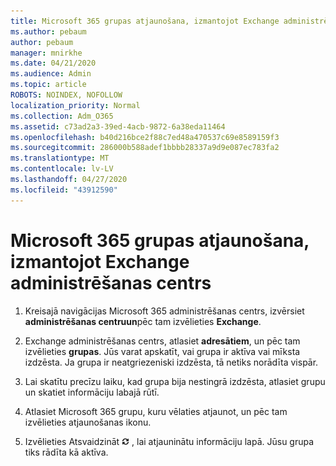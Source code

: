 ```yaml
---
title: Microsoft 365 grupas atjaunošana, izmantojot Exchange administrēšanas centrs
ms.author: pebaum
author: pebaum
manager: mnirkhe
ms.date: 04/21/2020
ms.audience: Admin
ms.topic: article
ROBOTS: NOINDEX, NOFOLLOW
localization_priority: Normal
ms.collection: Adm_O365
ms.assetid: c73ad2a3-39ed-4acb-9872-6a38eda11464
ms.openlocfilehash: b40d216bce2f88c7ed48a470537c69e8589159f3
ms.sourcegitcommit: 286000b588adef1bbbb28337a9d9e087ec783fa2
ms.translationtype: MT
ms.contentlocale: lv-LV
ms.lasthandoff: 04/27/2020
ms.locfileid: "43912590"
---
```

# <a name="restore-an-microsoft-365-group-using-the-exchange-admin-center"></a>Microsoft 365 grupas atjaunošana, izmantojot Exchange administrēšanas centrs

1. Kreisajā navigācijas Microsoft 365 administrēšanas centrs, izvērsiet **administrēšanas centruun**pēc tam izvēlieties **Exchange**.
    
2. Exchange administrēšanas centrs, atlasiet **adresātiem**, un pēc tam izvēlieties **grupas**. Jūs varat apskatīt, vai grupa ir aktīva vai mīksta izdzēsta. Ja grupa ir neatgriezeniski izdzēsta, tā netiks norādīta vispār.
    
3. Lai skatītu precīzu laiku, kad grupa bija nestingrā izdzēsta, atlasiet grupu un skatiet informāciju labajā rūtī.
    
4. Atlasiet Microsoft 365 grupu, kuru vēlaties atjaunot, un pēc tam izvēlieties atjaunošanas ikonu.
    
5. Izvēlieties Atsvaidzināt ![Atsvaidzināšanas ikonas](media/6464df90-2a91-4c1f-92a6-9a38c7696ac3.gif) , lai atjauninātu informāciju lapā. Jūsu grupa tiks rādīta kā aktīva. 
    

